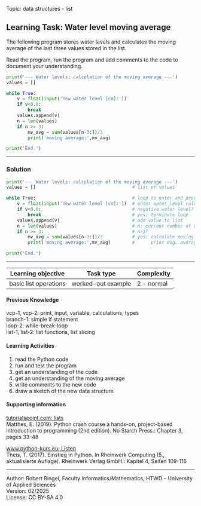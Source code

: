Topic: data structures - list

## Learning Task: Water level moving average

The following program stores water levels and calculates the moving average of the last three values stored in the list.

Read the program, run the program and add comments to the code to document your understanding.

``` python
print('--- Water levels: calculation of the moving average ---')
values = []                                    

while True:                                    
	v = float(input('new water level [cm]:'))  
	if v<0.0:                                  
		break                                  
	values.append(v)                           
	n = len(values)                            
	if n >= 3:                                 
		mv_avg = sum(values[n-3:])/3           
		print('moving average:',mv_avg)        

print('End.')
```

---------------------------------------

### Solution

``` python
print('--- Water levels: calculation of the moving average ---')
values = []                                    # list of values

while True:                                    # loop to enter and process values
	v = float(input('new water level [cm]:'))  # enter water level value
	if v<0.0:                                  # negative water level?
		break                                  # yes: terminate loop
	values.append(v)                           # add value to list
	n = len(values)                            # n: current number of values
	if n >= 3:                                 # n>3?
		mv_avg = sum(values[n-3:])/3           # yes: calculate moving average
		print('moving average:',mv_avg)        #      print mvg. average

print('End.')
```

---------------------------------------

| **Learning objective**                         | **Task type**   | **Complexity** |
| ---------------------------------------------- | --------------- | -------------- |
| basic list operations                          | worked-out example | 2 - normal     |  

#### Previous Knowledge

vcp-1, vcp-2: print, input, variable, calculations, types  
branch-1: simple if statement  
loop-2: while-break-loop  
list-1, list-2: list functions, list slicing  
  
#### Learning Activities

1) read the Python code
2) run and test the program
3) get an understanding of the code
4) get an understanding of the moving average
5) write comments to the new code
6) draw a sketch of the new data structure

#### Supporting information

[tutorialspoint.com: lists](https://www.tutorialspoint.com/python/python_lists.htm)  
Matthes, E. (2019). Python crash course a hands-on, project-based introduction to programming (2nd edition). No Starch Press.: Chapter 3, pages 33-48  

[www.python-kurs.eu: Listen](https://www.python-kurs.eu/python3_listen.php)  
Theis, T. (2017). Einstieg in Python. In Rheinwerk Computing (5., aktualisierte Auflage). Rheinwerk Verlag GmbH.: Kapitel 4, Seiten 109-116

---------------------------------------

Author: Robert Ringel, Faculty Informatics/Mathematics, HTWD – University of Applied Sciences  
Version: 02/2025  
License: CC BY-SA 4.0
